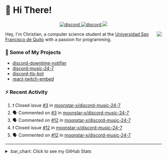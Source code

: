 # :wave: Hi There!

<p align="center">
  <a href="https://discord.gg/mhj3Zsv">
    <img alt="discord" src="https://img.shields.io/discord/730998659008823296.svg?label=&logo=discord&logoColor=ffffff&color=7389D8&labelColor=6A7EC2"/>
  </a>
  <a href="https://twitter.com/moonstar_x99">
    <img alt="discord" src="https://img.shields.io/twitter/follow/moonstar_x99?label=Follow%20Me%21&style=social"/>
  </a>
  <a href="https://badges.pufler.dev">
    <img src="https://badges.pufler.dev/visits/moonstar-x/moonstar-x?style=flat&logo=github">
  </a>
</p>

<img align="right" src="https://media.tenor.com/images/cb8fb20986aac7eef75c8ce6bc3997c0/tenor.gif" />

Hey, I'm Christian, a computer science student at the [Universidad San Francisco de Quito](http://www.usfq.edu.ec/Paginas/Inicio.aspx) with a passion for programming.

### :rocket: Some of My Projects

* [discord-downtime-notifier](https://github.com/moonstar-x/discord-downtime-notifier)
* [discord-music-24-7](https://github.com/moonstar-x/discord-music-24-7)
* [discord-tts-bot](https://github.com/moonstar-x/discord-tts-bot)
* [react-twitch-embed](https://github.com/moonstar-x/react-twitch-embed)

### :zap: Recent Activity

<!--START_SECTION:activity-->
1. ❗️ Closed issue [#3](https://github.com//moonstar-x/discord-music-24-7/issues/3) in [moonstar-x/discord-music-24-7](https://github.com//moonstar-x/discord-music-24-7)
2. 🗣 Commented on [#3](https://github.com//moonstar-x/discord-music-24-7/issues/3) in [moonstar-x/discord-music-24-7](https://github.com//moonstar-x/discord-music-24-7)
3. 🗣 Commented on [#12](https://github.com//moonstar-x/discord-music-24-7/issues/12) in [moonstar-x/discord-music-24-7](https://github.com//moonstar-x/discord-music-24-7)
4. ❗️ Closed issue [#12](https://github.com//moonstar-x/discord-music-24-7/issues/12) in [moonstar-x/discord-music-24-7](https://github.com//moonstar-x/discord-music-24-7)
5. 🗣 Commented on [#12](https://github.com//moonstar-x/discord-music-24-7/issues/12) in [moonstar-x/discord-music-24-7](https://github.com//moonstar-x/discord-music-24-7)
<!--END_SECTION:activity-->

---

<details>
  <summary>
    :bar_chart: Click to see my GitHub Stats
  </summary>
  <p align="center">
    <br>
    <img alt="GitHub Stats" src="https://github-readme-stats.vercel.app/api?username=moonstar-x&count_private=true&show_icons=true&theme=dracula" />
    <br>
    <img alt="GitHub Top Languages" src="https://github-readme-stats.vercel.app/api/top-langs/?username=moonstar-x&layout=compact&theme=dracula" />
  </p>
</details>
